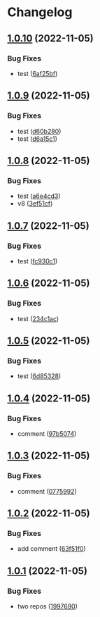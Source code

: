 # Changelog

## [1.0.10](https://github.com/mojojoji/mono-repo/compare/repo1-v1.0.9...repo1-v1.0.10) (2022-11-05)


### Bug Fixes

* test ([6af25bf](https://github.com/mojojoji/mono-repo/commit/6af25bfa9946b3ed62ff5d872fa6a11ac479c99f))

## [1.0.9](https://github.com/mojojoji/mono-repo/compare/repo1-v1.0.8...repo1-v1.0.9) (2022-11-05)


### Bug Fixes

* test ([d60b280](https://github.com/mojojoji/mono-repo/commit/d60b280d2efe5bff0d81ec8da8ad5c2c3ebf3a5c))
* test ([d6a15c1](https://github.com/mojojoji/mono-repo/commit/d6a15c16b3ef3a3a24e6cd33c2ee489b3b543c35))

## [1.0.8](https://github.com/mojojoji/mono-repo/compare/repo1-v1.0.7...repo1-v1.0.8) (2022-11-05)


### Bug Fixes

* test ([a6e4cd3](https://github.com/mojojoji/mono-repo/commit/a6e4cd381ae1f76f61ba94cd375b387b1c252deb))
* v8 ([3ef51cf](https://github.com/mojojoji/mono-repo/commit/3ef51cf28381652f1198b111d20f297799c301bc))

## [1.0.7](https://github.com/mojojoji/mono-repo/compare/repo1-v1.0.6...repo1-v1.0.7) (2022-11-05)


### Bug Fixes

* test ([fc930c1](https://github.com/mojojoji/mono-repo/commit/fc930c19d5191e347fbcd480986898c74d05d833))

## [1.0.6](https://github.com/mojojoji/mono-repo/compare/repo1-v1.0.5...repo1-v1.0.6) (2022-11-05)


### Bug Fixes

* test ([234c1ac](https://github.com/mojojoji/mono-repo/commit/234c1ac2792e6ce94c52c7538740caed192916a4))

## [1.0.5](https://github.com/mojojoji/mono-repo/compare/repo1-v1.0.4...repo1-v1.0.5) (2022-11-05)


### Bug Fixes

* test ([6d85328](https://github.com/mojojoji/mono-repo/commit/6d853287e8bd4adf54875684c4e3f7bf95e4cc66))

## [1.0.4](https://github.com/mojojoji/mono-repo/compare/repo1-v1.0.3...repo1-v1.0.4) (2022-11-05)


### Bug Fixes

* comment ([97b5074](https://github.com/mojojoji/mono-repo/commit/97b5074ccb7edbde834e0f5fa380d6d2a104ed28))

## [1.0.3](https://github.com/mojojoji/mono-repo/compare/repo1-v1.0.2...repo1-v1.0.3) (2022-11-05)


### Bug Fixes

* comment ([0775992](https://github.com/mojojoji/mono-repo/commit/077599272d21a6460c974bcf06262504dda1820f))

## [1.0.2](https://github.com/mojojoji/mono-repo/compare/repo1-v1.0.1...repo1-v1.0.2) (2022-11-05)


### Bug Fixes

* add comment ([63f51f0](https://github.com/mojojoji/mono-repo/commit/63f51f0bc74bd4e1a59f8e085322d7866ffe74af))

## [1.0.1](https://github.com/mojojoji/mono-repo/compare/repo1-v1.0.0...repo1-v1.0.1) (2022-11-05)


### Bug Fixes

* two repos ([1997690](https://github.com/mojojoji/mono-repo/commit/199769041f590095d9cacefc91dc647906de3912))
